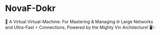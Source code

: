 # NovaF-Dokr
🚀 A Virtual Virtual-Machine: For Mastering &amp; Managing 🌐 Large Networks and Ultra-Fast ⚡ Connections, Powered by the Mighty Vin Architecture! 🖥️✨
